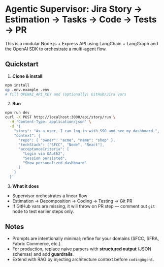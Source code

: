 # Agentic Supervisor: Jira Story → Estimation → Tasks → Code → Tests → PR

This is a modular Node.js + Express API using LangChain + LangGraph and the OpenAI SDK to orchestrate a multi-agent flow.

## Quickstart

1. **Clone & install**
```bash
npm install
cp .env.example .env
# fill OPENAI_API_KEY and (optionally) GitHub/Jira vars
```

2. **Run**
```bash
npm run dev
curl -X POST http://localhost:3000/api/story/run \
  -H 'Content-Type: application/json' \
  -d '{
    "story": "As a user, I can log in with SSO and see my dashboard.",
    "context": {
      "repo": { "owner": "acme", "name": "shop" },
      "techStack": ["SFCC", "Node", "React"],
      "acceptanceCriteria": [
        "Login via OAuth2",
        "Session persisted",
        "Show personalized dashboard"
      ]
    }
  }'
```

3. **What it does**
- Supervisor orchestrates a linear flow
- Estimation → Decomposition → Coding → Testing → Git PR
- If GitHub vars are missing, it will throw on PR step — comment out `git` node to test earlier steps only.

## Notes
- Prompts are intentionally minimal; refine for your domains (SFCC, SFRA, Fabric Commerce, etc.).
- For production, replace naive parsers with **structured output** (JSON schemas) and add **guardrails**.
- Extend with RAG by injecting architecture context before `codingAgent`.

